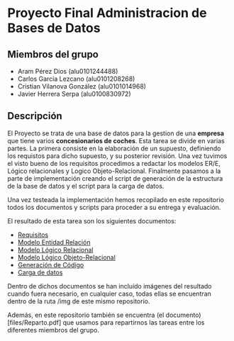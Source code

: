 # Proyecto Final Administracion de Bases de Datos

## Miembros del grupo
- Aram Pérez Dios (alu0101244488)
- Carlos García Lezcano (alu0101208268)
- Cristian Vilanova González (alu0101014968)
- Javier Herrera Serpa (alu0100830972)

## Descripción
El Proyecto se trata de una base de datos para la gestion de una **empresa** que tiene varios **concesionarios de coches**.
Esta tarea se divide en varias partes. La primera consiste en la elaboración de un supuesto, definiendo los requistos para dicho supuesto, y su posterior revisión. Una vez tuvimos el visto bueno de los requisitos procedimos a redactar los modelos ER/E, Lógico relacionales y Logico Objeto-Relacional.
Finalmente pasamos a la parte de implementación creando el script de generación de la estructura de la base de datos y el script para la carga de datos.

Una vez testeada la implementación hemos recopilado en este repositorio todos los documentos y scripts para proceder a su entrega y evaluación.

El resultado de esta tarea son los siguientes documentos:

- [Requisitos](files/Requisitos.pdf)
- [Modelo Entidad Relación](files/Modelo_E_R.pdf)
- [Modelo Lógico Relacional](files/Modelo_Relacional.pdf)
- [Modelo Lógico Objeto-Relacional](files/Modelo_Objeto-Relacional.pdf)
- [Generación de Código](files/script-final.sql)
- [Carga de datos](files/data.sql)

Dentro de dichos documentos se han incluído imágenes del resultado cuando fuera necesario, en cualquier caso, todas ellas se encuentran dentro de la ruta /img de este mismo repositorio.

Además, en este repositorio también se encuentra (el documento)[files/Reparto.pdf] que usamos para repartirnos las tareas entre los diferentes miembros del grupo.

